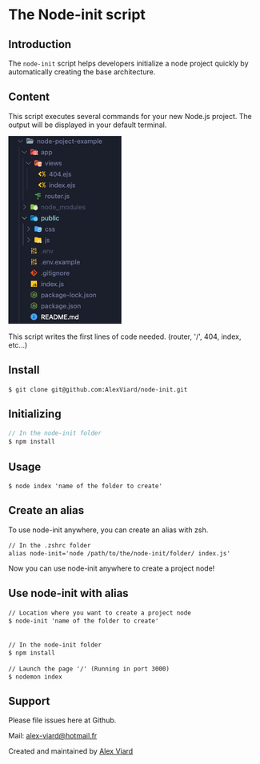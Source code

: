 # The Node-init script

## Introduction

The `node-init` script helps developers initialize a node project quickly by automatically creating the base architecture.

##  Content

This script executes several commands for your new Node.js project. The output will be displayed in your default terminal.

![Aperçu](img/example-node-project.png "example node project create")

This script writes the first lines of code needed. (router, '/', 404, index, etc...)


##  Install

```console
$ git clone git@github.com:AlexViard/node-init.git
```

## Initializing

```js
// In the node-init folder
$ npm install
```

## Usage

```console
$ node index 'name of the folder to create'
```

## Create an alias

To use node-init anywhere, you can create an alias with zsh. 

```
// In the .zshrc folder
alias node-init='node /path/to/the/node-init/folder/ index.js'
```

Now you can use node-init anywhere to create a project node! 

## Use node-init with alias

```
// Location where you want to create a project node
$ node-init 'name of the folder to create'


// In the node-init folder
$ npm install

// Launch the page '/' (Running in port 3000)
$ nodemon index 
```
## Support

Please file issues here at Github.

Mail: alex-viard@hotmail.fr 

Created and maintained by [Alex Viard](https://github.com/AlexViard)